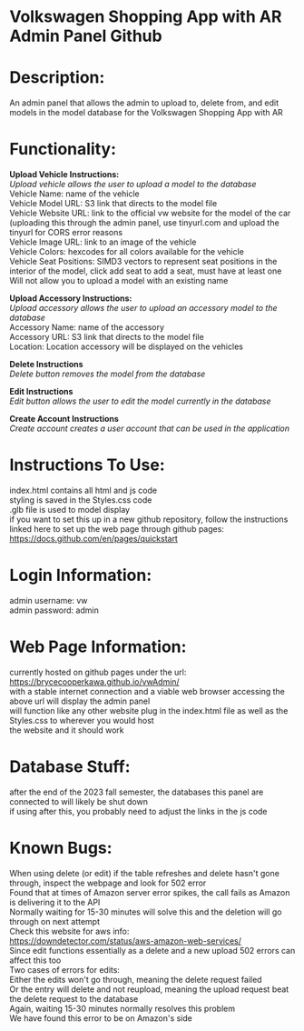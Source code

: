 # Volkswagen Shopping App with AR Admin Panel Github

# Description:
An admin panel that allows the admin to upload to, delete from, and edit models in the model database for the Volkswagen Shopping App with AR

# Functionality:
**Upload Vehicle Instructions:**  
*Upload vehicle allows the user to upload a model to the database*   
Vehicle Name: name of the vehicle  
Vehicle Model URL: S3 link that directs to the model file  
Vehicle Website URL: link to the official vw website for the model of the car (uploading this through the admin panel, use tinyurl.com and upload the tinyurl for CORS error reasons  
Vehicle Image URL: link to an image of the vehicle  
Vehicle Colors: hexcodes for all colors available for the vehicle  
Vehicle Seat Positions: SIMD3 vectors to represent seat positions in the interior of the model, click add seat to add a seat, must have at least one  
Will not allow you to upload a model with an existing name  

**Upload Accessory Instructions:**  
*Upload accessory allows the user to upload an accessory model to the database*  
Accessory Name: name of the accessory  
Accessory URL: S3 link that directs to the model file  
Location: Location accessory will be displayed on the vehicles  

**Delete Instructions**  
*Delete button removes the model from the database*  

**Edit Instructions**  
*Edit button allows the user to edit the model currently in the database*   

**Create Account Instructions**  
*Create account creates a user account that can be used in the application*  

# Instructions To Use:
index.html contains all html and js code  
styling is saved in the Styles.css code  
.glb file is used to model display  
if you want to set this up in a new github repository, follow the instructions linked here to set up the web page through github pages:  
https://docs.github.com/en/pages/quickstart  

# Login Information:
admin username: vw  
admin password: admin

# Web Page Information:
currently hosted on github pages under the url:  
https://brycecooperkawa.github.io/vwAdmin/  
with a stable internet connection and a viable web browser accessing the above url will display the admin panel  
will function like any other website plug in the index.html file as well as the Styles.css to wherever you would host  
the website and it should work

# Database Stuff:
after the end of the 2023 fall semester, the databases this panel are connected to will likely be shut down  
if using after this, you probably need to adjust the links in the js code

# Known Bugs:
When using delete (or edit) if the table refreshes and delete hasn't gone through, inspect the webpage and look for 502 error  
Found that at times of Amazon server error spikes, the call fails as Amazon is delivering it to the API  
Normally waiting for 15-30 minutes will solve this and the deletion will go through on next attempt   
Check this website for aws info:  
https://downdetector.com/status/aws-amazon-web-services/  
Since edit functions essentially as a delete and a new upload 502 errors can affect this too  
Two cases of errors for edits:  
Either the edits won't go through, meaning the delete request failed  
Or the entry will delete and not reupload, meaning the upload request beat the delete request to the database  
Again, waiting 15-30 minutes normally resolves this problem  
We have found this error to be on Amazon's side  
